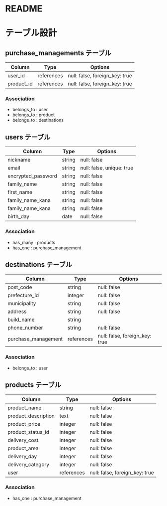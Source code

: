 # README

# テーブル設計

## purchase_managements テーブル

| Column             | Type       | Options                        |
| ------------------ | ------     | ------------------------------ |
| user_id            | references | null: false, foreign_key: true |
| product_id         | references | null: false, foreign_key: true |

### Association

- belongs_to : user
- belongs_to : product
- belongs_to : destinations


## users テーブル

| Column             | Type   | Options                   |
| ------------------ | ------ | ------------------------- |
| nickname           | string | null: false               |
| email              | string | null: false, unique: true |
| encrypted_password | string | null: false               |
| family_name        | string | null: false               |
| first_name         | string | null: false               |
| family_name_kana   | string | null: false               |
| family_name_kana   | string | null: false               |
| birth_day          | date   | null: false               |

### Association

- has_many : products
- has_one : purchase_management

## destinations テーブル

| Column              | Type       | Options                        |
| ------------------  | ---------- | ----------------------------   |
| post_code           | string     | null: false                    |
| prefecture_id       | integer    | null: false                    |
| municipality        | string     | null: false                    |
| address             | string     | null: false                    |
| build_name          | string     |                                |
| phone_number        | string     | null: false                    |
| purchase_management | references | null: false, foreign_key: true |


### Association

- belongs_to : user


## products テーブル

| Column              | Type       | Options                        |
| ------------------- | ---------- | -----------------------        |
| product_name        | string     | null: false                    |
| product_description | text       | null: false                    |
| product_price       | integer    | null: false                    |
| product_status_id   | integer    | null: false                    |
| delivery_cost       | integer    | null: false                    |
| product_area        | integer    | null: false                    |
| delivery_day        | integer    | null: false                    |
| delivery_category   | integer    | null: false                    |
| user                | references | null: false, foreign_key: true |

### Association

- has_one : purchase_management



